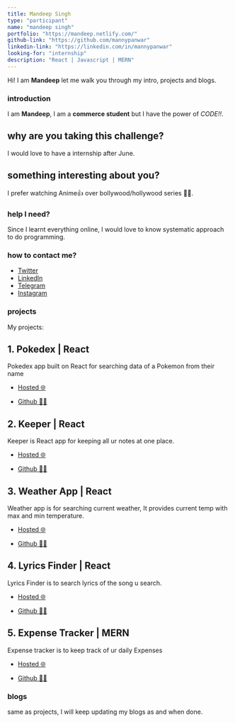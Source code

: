 ```yaml
---
title: Mandeep Singh
type: "participant"
name: "mandeep singh"
portfolio: "https://mandeep.netlify.com/"
github-link: "https://github.com/mannypanwar"
linkedin-link: "https://linkedin.com/in/mannypanwar"
looking-for: "internship"
description: "React | Javascript | MERN"
---
```


Hi! I am **Mandeep** let me walk you through my intro, projects and blogs.

### introduction

I am **Mandeep**, I am a **commerce student** but I have the power of _CODE!!_.

## why are you taking this challenge?

I would love to have a internship after June.

## something interesting about you?

I prefer watching Anime👍 over bollywood/hollywood series 💁‍♂️.

### help I need?

Since I learnt everything online, I would love to know systematic approach to do programming.

### how to contact me?

- [Twitter](https://twitter.com/mannypanwar)
- [LinkedIn](https://www.linkedin.com/in/mannypanwar/)
- [Telegram](https://t.me/mannypanwar)
- [Instagram](https://www.instagram.com/mannypanwar/)

### projects

My projects:

## 1. Pokedex | React

Pokedex app built on React for searching data of a Pokemon from their name

- [Hosted 🌐](https://m-pokedex.netlify.app/)

- [Github 👨‍💻](https://github.com/mannypanwar/pokedex)

## 2. Keeper | React

Keeper is React app for keeping all ur notes at one place.

- [Hosted 🌐](https://m-keeper.netlify.app/)

- [Github 👨‍💻](https://github.com/mannypanwar/keeper)

## 3. Weather App | React

Weather app is for searching current weather, It provides current temp with max and min temperature.

- [Hosted 🌐](https://m-weather.netlify.app/)

- [Github 👨‍💻](https://github.com/mannypanwar/weather-app)

## 4. Lyrics Finder | React

Lyrics Finder is to search lyrics of the song u search.

- [Hosted 🌐](https://m-lyricsfinder.netlify.app/)

- [Github 👨‍💻](https://github.com/mannypanwar/lyricsFinder)

## 5. Expense Tracker | MERN

Expense tracker is to keep track of ur daily Expenses

- [Hosted 🌐](https://shielded-garden-00673.herokuapp.com/)

- [Github 👨‍💻](https://github.com/mannypanwar/expense)

### blogs

same as projects, I will keep updating my blogs as and when done.
